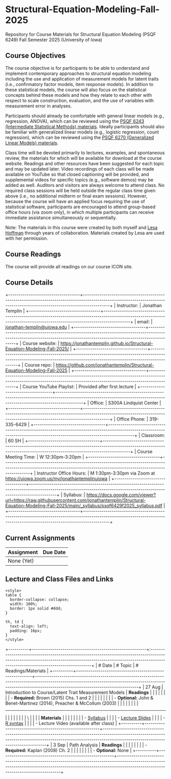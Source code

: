 # Structural-Equation-Modeling-Fall-2025

Repository for Course Materials for Structural Equation Modeling (PSQF 6249) Fall Semester 2025 (University of Iowa)

## Course Objectives

The course objective is for participants to be able to understand and implement contemporary approaches to structural equation modeling including the use and application of measurement models for latent traits (i.e., confirmatory factor models, item response models). In addition to these statistical models, the course will also focus on the statistical concepts behind these models and how they relate to each other with respect to scale construction, evaluation, and the use of variables with measurement error in analyses.

Participants should already be comfortable with general linear models (e.g., regression, ANOVA), which can be reviewed using the [PSQF 6243 (Intermediate Statistical Methods) materials](http://lesahoffman.com/PSQF6243/index.html). Ideally participants should also be familiar with generalized linear models (e.g., logistic regression, count regression), which can be reviewed using the [PSQF 6270 (Generalized Linear Models) materials](http://lesahoffman.com/PSQF6270/index.html).

Class time will be devoted primarily to lectures, examples, and spontaneous review, the materials for which will be available for download at the course website. Readings and other resources have been suggested for each topic and may be updated later. Video recordings of each class will be made available on YouTube so that closed captioning will be provided, and supplemental videos for specific topics (e.g., software demos) may be added as well. Auditors and visitors are always welcome to attend class. No required class sessions will be held outside the regular class time given above (i.e., no additional midterm or final exam sessions). However, because the course will have an applied focus requiring the use of statistical software, participants are encouraged to attend group-based office hours (via zoom only), in which multiple participants can receive immediate assistance simultaneously or sequentially.

Note: The materials in this course were created by both myself and [Lesa Hoffman](https://www.lesahoffman.com) through years of collaboration. Materials created by Lesa are used with her permission.

## Course Readings

The course will provide all readings on our course ICON site.

## Course Details

+-----------------------------------+-------------------------------------------------------------------------------------------------------------------------------------------------------------------------+
| Instructor:                       | Jonathan Templin                                                                                                                                                        |
+-----------------------------------+-------------------------------------------------------------------------------------------------------------------------------------------------------------------------+
| email:                            | [jonathan-templin\@uiowa.edu](mailto:jonathan-templin@uiowa.edu)                                                                                                        |
+-----------------------------------+-------------------------------------------------------------------------------------------------------------------------------------------------------------------------+
| Course website:                   | <https://jonathantemplin.github.io/Structural-Equation-Modeling-Fall-2025/>                                                                                             |
+-----------------------------------+-------------------------------------------------------------------------------------------------------------------------------------------------------------------------+
| Course repo:                      | <https://github.com/jonathantemplin/Structural-Equation-Modeling-Fall-2025>                                                                                             |
+-----------------------------------+-------------------------------------------------------------------------------------------------------------------------------------------------------------------------+
| Course YouTube Playlist:          | Provided after first lecture                                                                                                                                            |
+-----------------------------------+-------------------------------------------------------------------------------------------------------------------------------------------------------------------------+
| Office:                           | S300A Lindquist Center                                                                                                                                                  |
+-----------------------------------+-------------------------------------------------------------------------------------------------------------------------------------------------------------------------+
| Office Phone:                     | 319-335-6429                                                                                                                                                            |
+-----------------------------------+-------------------------------------------------------------------------------------------------------------------------------------------------------------------------+
| Classroom:                        | 60 SH                                                                                                                                                                   |
+-----------------------------------+-------------------------------------------------------------------------------------------------------------------------------------------------------------------------+
| Course Meeting Time:              | W 12:30pm-3:20pm                                                                                                                                                        |
+-----------------------------------+-------------------------------------------------------------------------------------------------------------------------------------------------------------------------+
| Instructor Office Hours:          | M 1:30pm-3:30pm via Zoom at <https://uiowa.zoom.us/my/jonathantemplinuiowa>                                                                                             |
+-----------------------------------+-------------------------------------------------------------------------------------------------------------------------------------------------------------------------+
| Syllabus:                         | <https://docs.google.com/viewer?url=https://raw.githubusercontent.com/jonathantemplin/Structural-Equation-Modeling-Fall-2025/main/_syllabus/psqf6429f2025_syllabus.pdf> |
+-----------------------------------+-------------------------------------------------------------------------------------------------------------------------------------------------------------------------+

## Current Assignments

| Assignment | Due Date |
|------------|----------|
| None (Yet) |          |

## Lecture and Class Files and Links

```{=html}
<style>
table {
  border-collapse: collapse;
  width: 100%;
  border: 1px solid #ddd;
}

th, td {
  text-align: left;
  padding: 16px;
}
</style>
```

+----------+--------------------------------------------------------+:-------------------------------------------------------------------------------------------------------------------------------------------------------------------------------------------------------------+
| # Date   | # Topic                                                | # Readings/Materials                                                                                                                                                                                         |
+----------+--------------------------------------------------------+--------------------------------------------------------------------------------------------------------------------------------------------------------------------------------------------------------------+
| 27 Aug   | Introduction to Course/Latent Trait Measurement Models | **Readings**                                                                                                                                                                                                 |
|          |                                                        |                                                                                                                                                                                                              |
|          |                                                        | -   **Required:** Brown (2015) Chs. 1 and 2                                                                                                                                                                  |
|          |                                                        |                                                                                                                                                                                                              |
|          |                                                        | -   **Optional:** John & Benet-Martinez (2014), Preacher & McCollum (2003)                                                                                                                                   |
|          |                                                        |                                                                                                                                                                                                              |
|          |                                                        | <hr>                                                                                                                                                                                                         |
|          |                                                        |                                                                                                                                                                                                              |
|          |                                                        | \                                                                                                                                                                                                            |
|          |                                                        | **Materials**                                                                                                                                                                                                |
|          |                                                        |                                                                                                                                                                                                              |
|          |                                                        | -   [Syllabus](https://docs.google.com/viewer?url=https://raw.githubusercontent.com/jonathantemplin/Structural-Equation-Modeling-Fall-2025/main/_syllabus/psqf6429f2025_syllabus.pdf)                        |
|          |                                                        | -   [Lecture Slides](https://docs.google.com/viewer?url=https://raw.githubusercontent.com/jonathantemplin/Structural-Equation-Modeling-Fall-2025/main/_lectures/01_Introduction/psqf6249f2025_lecture01.pdf) |
|          |                                                        | -   [R syntax](https://github.com/jonathantemplin/Structural-Equation-Modeling-Fall-2025/blob/main/_lectures/01_Introduction/psqf6249f2025_lecture01.R)                                                      |
|          |                                                        | -   Lecture Video (available after class)                                                                                                                                                                    |
+----------+--------------------------------------------------------+--------------------------------------------------------------------------------------------------------------------------------------------------------------------------------------------------------------+
| 3 Sep    | Path Analysis                                          | **Readings**                                                                                                                                                                                                 |
|          |                                                        |                                                                                                                                                                                                              |
|          |                                                        | -   **Required:** Kaplan (2008) Ch. 2                                                                                                                                                                        |
|          |                                                        |                                                                                                                                                                                                              |
|          |                                                        | -   **Optional:** None                                                                                                                                                                                       |
+----------+--------------------------------------------------------+--------------------------------------------------------------------------------------------------------------------------------------------------------------------------------------------------------------+
